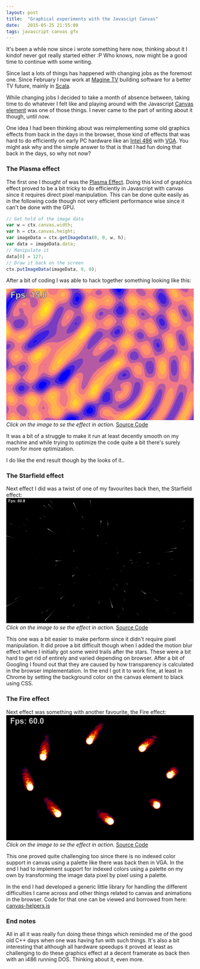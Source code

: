 ```yaml
---
layout: post
title:  "Graphical experiments with the Javascipt Canvas"
date:   2015-05-25 21:55:00
tags: javascript canvas gfx
---
```

It's been a while now since i wrote something here now, 
thinking about it I kindof never got really started either :P
Who knows, now might be a good time to continue with some writing.

Since last a lots of things has happened
with changing jobs as the foremost one.
Since February I now work at [Magine TV](https://magine.com/) building software for a better TV future,
mainly in [Scala](http://www.scala-lang.org/).

While changing jobs I decided to take a month of absence between, taking time to do whatever I felt like
and playing around with the Javascript [Canvas element](http://en.wikipedia.org/wiki/Canvas_element) was
one of those things. I never came to the part of writing about it though, until now.

One idea I had been thinking about was reimplementing some old graphics effects from back in the days
in the browser, those kind of effects that was hard to do efficiently on early PC hardware like an
[Intel 486](http://sv.wikipedia.org/wiki/Intel_80486) with [VGA](http://sv.wikipedia.org/wiki/Video_Graphics_Array).
You might ask why and the simple answer to that is that I had fun doing that back in the days, so why not now?

### The Plasma effect

The first one I thought of was the [Plasma Effect](http://en.wikipedia.org/wiki/Plasma_effect).
Doing this kind of graphics effect proved to be a bit tricky to do efficiently in Javascript with canvas
since it requires direct pixel manipulation. This can be done quite easily as in the following code though not
very efficient performance wise since it can't be done with the GPU.

```javascript
// Get hold of the image data
var w = ctx.canvas.width;
var h = ctx.canvas.height;
var imageData = ctx.getImageData(0, 0, w, h);
var data = imageData.data;
// Manipulate it
data[0] = 127;
// Draw it back on the screen
ctx.putImageData(imageData, 0, 0);
```

After a bit of coding I was able to hack together something looking like this:

[![Plasma Effect](/assets/canvas_plasma.png)](https://rawgit.com/bwestlin/canvas-experiments/master/plasma.html)
*Click on the image to se the effect in action.*
[Source Code](https://github.com/bwestlin/canvas-experiments/blob/master/js/effects/plasma.js)

It was a bit of a struggle to make it run at least decently smooth on my machine and while trying to optimize
the code quite a bit there's surely room for more optimization.

I do like the end result though by the looks of it..

### The Starfield effect

Next effect I did was a twist of one of my favourites back then, the Starfield effect:
[![Starfield Effect](/assets/canvas_starfield.png)](https://rawgit.com/bwestlin/canvas-experiments/master/stars.html)
*Click on the image to se the effect in action.*
[Source Code](https://github.com/bwestlin/canvas-experiments/blob/master/js/effects/stars.js)

This one was a bit easier to make perform since it didn't require pixel manipulation. It did prove a bit difficult
though when I added the motion blur effect where I initially got some weird trails after the stars.
These were a bit hard to get rid of entirely and varied depending on browser. After a bit of Googling
I found out that they are caused by how transparency is calculated in the browser implementation.
In the end I got it to work fine, at least in Chrome by setting the
background color on the canvas element to black using CSS.

### The Fire effect

Next effect was something with another favourite, the Fire effect:
[![Fire Effect](/assets/canvas_fire.png)](https://rawgit.com/bwestlin/canvas-experiments/master/fire.html)
*Click on the image to se the effect in action.*
[Source Code](https://github.com/bwestlin/canvas-experiments/blob/master/js/effects/fire.js)

This one proved quite challenging too since there is no indexed color support in canvas using a palette
like there was back then in VGA.
In the end I had to implement support for indexed colors using a palette on my own by transforming the image
data pixel by pixel using a palette.

In the end I had developed a generic little library for handling the different difficulties I came across and
other things related to canvas and animations in the browser.
Code for that one can be viewed and borrowed from here: [canvas-helpers.js](https://github.com/bwestlin/canvas-experiments/blob/master/js/canvas-helpers.js)

### End notes

All in all it was really fun doing these things which reminded me of the good old C++ days when one was having fun with
such things.
It's also a bit interesting that although all hardware speedups it proved at least as challenging to do these
graphics effect at a decent framerate as back then with an i486 running DOS.
Thinking about it, even more.